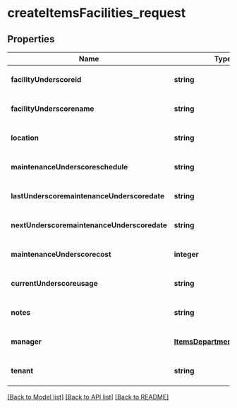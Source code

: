 # createItemsFacilities_request

## Properties
Name | Type | Description | Notes
------------ | ------------- | ------------- | -------------
**facilityUnderscoreid** | **string** |  | [optional] [default to null]
**facilityUnderscorename** | **string** |  | [optional] [default to null]
**location** | **string** |  | [optional] [default to null]
**maintenanceUnderscoreschedule** | **string** |  | [optional] [default to null]
**lastUnderscoremaintenanceUnderscoredate** | **string** |  | [optional] [default to null]
**nextUnderscoremaintenanceUnderscoredate** | **string** |  | [optional] [default to null]
**maintenanceUnderscorecost** | **integer** |  | [optional] [default to null]
**currentUnderscoreusage** | **string** |  | [optional] [default to null]
**notes** | **string** |  | [optional] [default to null]
**manager** | [**ItemsDepartmentManagerId**](ItemsDepartmentManagerId.md) |  | [optional] [default to null]
**tenant** | **string** |  | [optional] [default to null]

[[Back to Model list]](../README.md#documentation-for-models) [[Back to API list]](../README.md#documentation-for-api-endpoints) [[Back to README]](../README.md)


